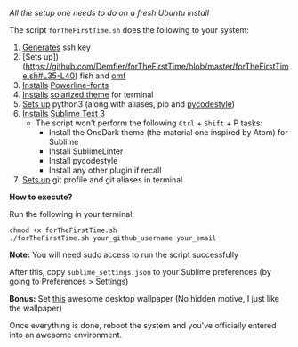 *All the setup one needs to do on a fresh Ubuntu install*

The script `forTheFirstTime.sh` does the following to your system:

1. [Generates](https://github.com/Demfier/forTheFirstTime/blob/master/forTheFirstTime.sh#L13) ssh key
2. [Sets up])(https://github.com/Demfier/forTheFirstTime/blob/master/forTheFirstTime.sh#L35-L40) fish and [omf](https://github.com/oh-my-fish/oh-my-fish)
3. [Installs](https://github.com/Demfier/forTheFirstTime/blob/master/forTheFirstTime.sh#L32) [Powerline-fonts](https://github.com/powerline/fonts)
4. [Installs](https://github.com/Demfier/forTheFirstTime/blob/master/forTheFirstTime.sh#L21-L29) [solarized theme](https://github.com/Anthony25/gnome-terminal-colors-solarized) for terminal
5. [Sets up](https://github.com/Demfier/forTheFirstTime/blob/master/forTheFirstTime.sh#L16-18) python3 (along with aliases, pip and [pycodestyle](https://github.com/PyCQA/pycodestyle))
6. [Installs](https://github.com/Demfier/forTheFirstTime/blob/master/forTheFirstTime.sh#L44-47) [Sublime Text 3](https://www.sublimetext.com/)
    - The script won't perform the following `Ctrl` + `Shift` + P tasks:
        - Install the OneDark theme (the material one inspired by Atom) for Sublime
        - Install SublimeLinter
        - Install pycodestyle
        - Install any other plugin if recall
7. [Sets up](https://github.com/Demfier/forTheFirstTime/blob/master/forTheFirstTime.sh#L49-L53) git profile and git aliases in terminal

**How to execute?**

Run the following in your terminal:

```shell
chmod +x forTheFirstTime.sh
./forTheFirstTime.sh your_github_username your_email
```

**Note:** You will need sudo access to run the script successfully

After this, copy `sublime_settings.json` to your Sublime preferences (by going to Preferences > Settings)

**Bonus:** Set [this](https://financesonline.com/uploads/2014/03/mansion.jpg) awesome desktop wallpaper (No hidden motive, I just like the wallpaper)


Once everything is done, reboot the system and you've officially entered into an awesome environment.
